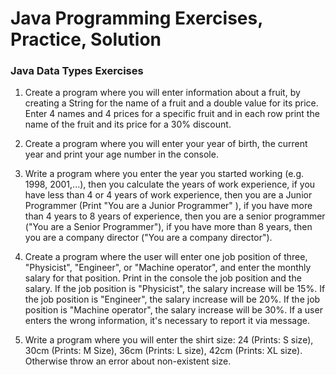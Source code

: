 # Java Programming Exercises, Practice, Solution
### Java Data Types Exercises <!-- [19 exercises with solution] -->

1. Create a program where you will enter information about a fruit, by creating a String for the name of a fruit and a double value for its price. Enter 4 names and 4 prices for a specific fruit and in each row print the name of the fruit and its price for a 30% discount.

2. Create a program where you will enter your year of birth, the current year and print your age number in the console.

3. Write a program where you enter the year you started working (e.g. 1998, 2001,...), then you calculate the years of work experience, if you have less than 4 or 4 years of work experience, then you are a Junior Programmer (Print "You are a Junior Programmer" ), if you have more than 4 years to 8 years of experience, then you are a senior programmer ("You are a Senior Programmer"), if you have more than 8 years, then you are a company director ("You are a company director").

4. Create a program where the user will enter one job position of three, "Physicist", "Engineer", or "Machine operator", and enter the monthly salary for that position. Print in the console the job position and the salary. If the job position is "Physicist", the salary increase will be 15%. If the job position is "Engineer", the salary increase will be 20%. If the job position is "Machine operator", the salary increase will be 30%. If a user enters the wrong information, it's necessary to report it via message.

5. Write a program where you will enter the shirt size: 24 (Prints: S size), 30cm (Prints: M Size), 36cm (Prints: L size), 42cm (Prints: XL size). Otherwise throw an error about non-existent size.
